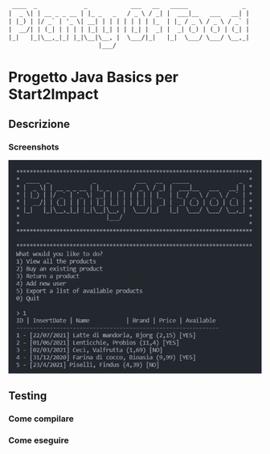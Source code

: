 ```
 ____  _             _            ___   __   _____               _
|  _ \| | __ _ _ __ | |_ _   _   / _ \ / _| |  ___|__   ___   __| |
| |_) | |/ _` | '_ \| __| | | | | | | | |_  | |_ / _ \ / _ \ / _` |
|  __/| | (_| | | | | |_| |_| | | |_| |  _| |  _| (_) | (_) | (_| |
|_|   |_|\__,_|_| |_|\__|\__, |  \___/|_|   |_|  \___/ \___/ \__,_|
                         |___/
```

# Progetto Java Basics per Start2Impact

## Descrizione

### Screenshots

![Screen del programma da terminale](screenshot.jpg)

## Testing

### Come compilare

### Come eseguire
